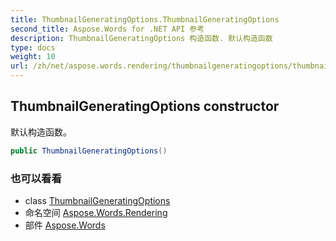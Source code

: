 ```yaml
---
title: ThumbnailGeneratingOptions.ThumbnailGeneratingOptions
second_title: Aspose.Words for .NET API 参考
description: ThumbnailGeneratingOptions 构造函数. 默认构造函数
type: docs
weight: 10
url: /zh/net/aspose.words.rendering/thumbnailgeneratingoptions/thumbnailgeneratingoptions/
---
```

## ThumbnailGeneratingOptions constructor

默认构造函数。

```csharp
public ThumbnailGeneratingOptions()
```

### 也可以看看

* class [ThumbnailGeneratingOptions](../)
* 命名空间 [Aspose.Words.Rendering](../../thumbnailgeneratingoptions/)
* 部件 [Aspose.Words](../../../)


